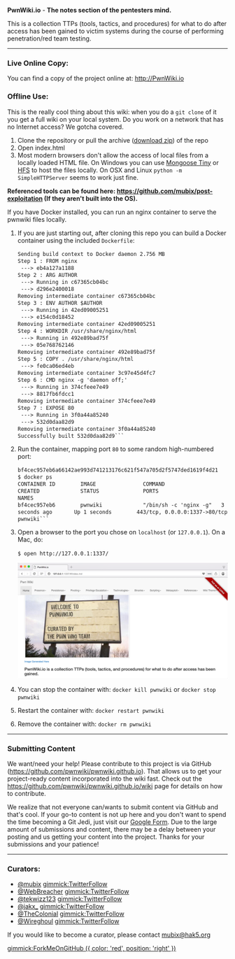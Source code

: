 **PwnWiki.io** - __The notes section of the pentesters mind.__

This is a collection TTPs (tools, tactics, and procedures) for what to do after access has been gained to victim systems during the course of performing penetration/red team testing.

- - - - - -
### Live Online Copy:
You can find a copy of the project online at: http://PwnWiki.io

### Offline Use:
This is the really cool thing about this wiki: when you do a ```git clone``` of it you get a full wiki on your local system. Do you work on a network that has no Internet access? We gotcha covered.

  1. Clone the repository or pull the archive ([download zip](https://github.com/pwnwiki/pwnwiki.github.io/archive/master.zip)) of the repo
  2. Open index.html
  3. Most modern browsers don't allow the access of local files from a locally loaded HTML file. On Windows you can use [Mongoose Tiny](http://cesanta.com/downloads.html) or [HFS](http://www.rejetto.com/hfs/) to host the files locally. On OSX and Linux `python -m SimpleHTTPServer` seems to work just fine.

**Referenced tools can be found here: https://github.com/mubix/post-exploitation (If they aren't built into the OS).**

If you have Docker installed, you can run an nginx container to serve the pwnwiki files locally.

  1. If you are just starting out, after cloning this repo you can build a Docker container
     using the included ``Dockerfile``:

     ```$ docker build --build-arg AUTHOR=$USER -t pwnwiki .
     Sending build context to Docker daemon 2.756 MB
     Step 1 : FROM nginx
      ---> eb4a127a1188
     Step 2 : ARG AUTHOR
      ---> Running in c67365cb04bc
      ---> d296e2400018
     Removing intermediate container c67365cb04bc
     Step 3 : ENV AUTHOR $AUTHOR
      ---> Running in 42ed09005251
      ---> e154c0d18452
     Removing intermediate container 42ed09005251
     Step 4 : WORKDIR /usr/share/nginx/html
      ---> Running in 492e89bad75f
      ---> 05e768762146
     Removing intermediate container 492e89bad75f
     Step 5 : COPY . /usr/share/nginx/html
      ---> fe0ca06ed4eb
     Removing intermediate container 3c97e45d4fc7
     Step 6 : CMD nginx -g 'daemon off;'
      ---> Running in 374cfeee7e49
      ---> 8817fb6fdcc1
     Removing intermediate container 374cfeee7e49
     Step 7 : EXPOSE 80
      ---> Running in 3f0a44a85240
      ---> 532d0daa82d9
     Removing intermediate container 3f0a44a85240
     Successfully built 532d0daa82d9```

  2. Run the container, mapping port `80` to some random high-numbered port:

     ```$ docker run -d -p 1337:80 --name pwnwiki pwnwiki
     bf4cec957eb6a66142ae993d741213176c621f547a705d2f5747ded1619f4d21
     $ docker ps
     CONTAINER ID        IMAGE               COMMAND                  CREATED             STATUS              PORTS                           NAMES
     bf4cec957eb6        pwnwiki             "/bin/sh -c 'nginx -g"   3 seconds ago       Up 1 seconds        443/tcp, 0.0.0.0:1337->80/tcp   pwnwiki```

  3. Open a browser to the port you chose on `localhost` (or `127.0.0.1`). On a Mac, do:

     ```$ open http://127.0.0.1:1337/```

     ![pwnwiki from Docker container](images/docker-pwnwiki.png)

  4. You can stop the container with: `docker kill pwnwiki` or `docker stop pwnwiki`

  5. Restart the container with: `docker restart pwnwiki`

  6. Remove the container with: `docker rm pwnwiki`


- - - - - -
### Submitting Content
We want/need your help! Please contribute to this project is via GitHub (https://github.com/pwnwiki/pwnwiki.github.io). That allows us to get your project-ready content incorporated into the wiki fast. Check out the https://github.com/pwnwiki/pwnwiki.github.io/wiki page for details on how to contribute.

We realize that not everyone can/wants to submit content via GitHub and that's cool. If your go-to content is not up here and you don't want to spend the time becoming a Git Jedi, just visit our [Google Form](https://docs.google.com/forms/d/1N7-jRjnUXoz-UwB2h0du2IrskFJW6hBGs4YsTwvEncE/viewform). Due to the large amount of submissions and content, there may be a delay between your posting and us getting your content into the project. Thanks for your submissions and your patience! 

- - - - - -
### Curators:

  * [@mubix](https://twitter.com/mubix) [gimmick:TwitterFollow](@mubix)
  * [@WebBreacher](https://twitter.com/webbreacher) [gimmick:TwitterFollow](@WebBreacher)
  * [@tekwizz123](https://twitter.com/tekwizz123) [gimmick:TwitterFollow](@tekwizz123)
  * [@jakx_](https://twitter.com/jakx_) [gimmick:TwitterFollow](@jakx_)
  * [@TheColonial](https://twitter.com/TheColonial) [gimmick:TwitterFollow](@TheColonial)
  * [@Wireghoul](https://twitter.com/Wireghoul) [gimmick:TwitterFollow](@Wireghoul)
  
If you would like to become a curator, please contact [mubix@hak5.org](mailto:mubix@hak5.org)

[gimmick:ForkMeOnGitHub ({ color: 'red',  position: 'right' })](http://www.github.com/pwnwiki/pwnwiki.github.io/)
